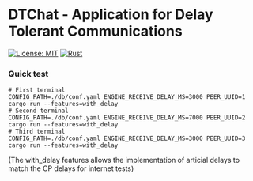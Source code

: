 # DTChat - Application for Delay Tolerant Communications

[![License: MIT](https://img.shields.io/badge/License-MIT-blue.svg)](LICENSE) [![Rust](https://img.shields.io/badge/rust-1.70%2B-orange.svg)](https://www.rust-lang.org)


### Quick test


```
# First terminal
CONFIG_PATH=./db/conf.yaml ENGINE_RECEIVE_DELAY_MS=3000 PEER_UUID=1 cargo run --features=with_delay
# Second terminal
CONFIG_PATH=./db/conf.yaml ENGINE_RECEIVE_DELAY_MS=7000 PEER_UUID=2 cargo run --features=with_delay
# Third terminal
CONFIG_PATH=./db/conf.yaml ENGINE_RECEIVE_DELAY_MS=3000 PEER_UUID=3 cargo run --features=with_delay
```

(The with_delay features allows the implementation of articial delays to match the CP delays for internet tests)
